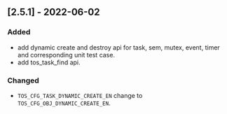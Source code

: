 ## [2.5.1] - 2022-06-02
### Added
- add dynamic create and destroy api for task, sem, mutex, event, timer and corresponding unit test case.
- add tos_task_find api.

### Changed
- `TOS_CFG_TASK_DYNAMIC_CREATE_EN` change to `TOS_CFG_OBJ_DYNAMIC_CREATE_EN`.

